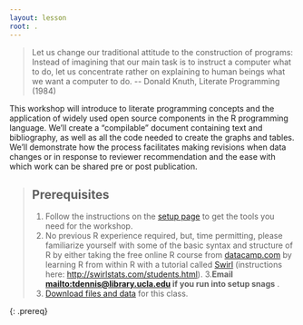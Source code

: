 ```yaml
---
layout: lesson
root: .
---
```


> Let us change our traditional attitude to the construction of programs: Instead of imagining that our main task is to instruct a computer what to do, let us concentrate rather on explaining to human beings what we want a computer to do. -- Donald Knuth, Literate Programming (1984)

This workshop will introduce to literate programming concepts and the application of widely used open source components in the R programming language. We’ll create a “compilable” document containing text and bibliography, as well as all the code needed to create the graphs and tables. We’ll demonstrate how the process facilitates making revisions when data changes or in response to reviewer recommendation and the ease with which work can be shared pre or post publication.

> ## Prerequisites
>
> 1. Follow the instructions on the [setup page](setup/) to get the tools you need for the workshop.
> 1. No previous R experience required, but, time permitting, please familiarize yourself with some of the basic syntax and structure of R by either taking the free online R course from [datacamp.com](https://www.datacamp.com/) by learning R from within R with a tutorial called [Swirl](http://swirlstats.com/) (instructions here: <http://swirlstats.com/students.html>).
> 3.**Email <mailto:tdennis@library.ucla.edu> if you run into setup snags** .
> 4. [Download files and data](files/files.zip) for this class.
>
{: .prereq}
